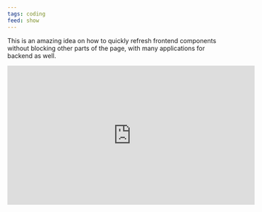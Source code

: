 ```yaml
---
tags: coding
feed: show
---
```

This is an amazing idea on how to quickly refresh frontend components without blocking other parts of the page, with many applications for backend as well.

<iframe width="560" height="315" src="https://www.youtube.com/embed/cCOL7MC4Pl0" title="YouTube video player" frameborder="0" allow="accelerometer; autoplay; clipboard-write; encrypted-media; gyroscope; picture-in-picture; web-share" allowfullscreen></iframe>
